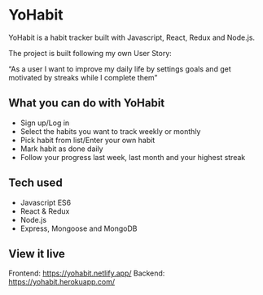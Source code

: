 # YoHabit

YoHabit is a habit tracker built with Javascript, React, Redux and Node.js.

The project is built following my own User Story: 

“As a user I want to improve my daily life by settings goals and get motivated by streaks while I complete them”

## What you can do with YoHabit

- Sign up/Log in 
- Select the habits you want to track weekly or monthly 
- Pick habit from list/Enter your own habit 
- Mark habit as done daily
- Follow your progress last week, last month and your highest streak

## Tech used
- Javascript ES6
- React & Redux
- Node.js
- Express, Mongoose and MongoDB 

## View it live

Frontend: https://yohabit.netlify.app/
Backend: https://yohabit.herokuapp.com/
